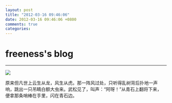 ```yaml
---
layout: post
title: "2012-03-16 09:46:06"
date: 2012-03-16 09:46:06 +0800
comments: true
categories: 
---
```


# freeness's blog

----------

![](http://okqmqrbgo.bkt.clouddn.com/201203160946061.jpg)

>
原来但凡世上云生从龙，风生从虎。那一阵风过处，只听得乱树背后扑地一声
响，跳出一只吊睛白额大虫来。武松见了，叫声：“阿呀！”从青石上翻将下来，
便拿那条哨棒在手里，闪在青石边。